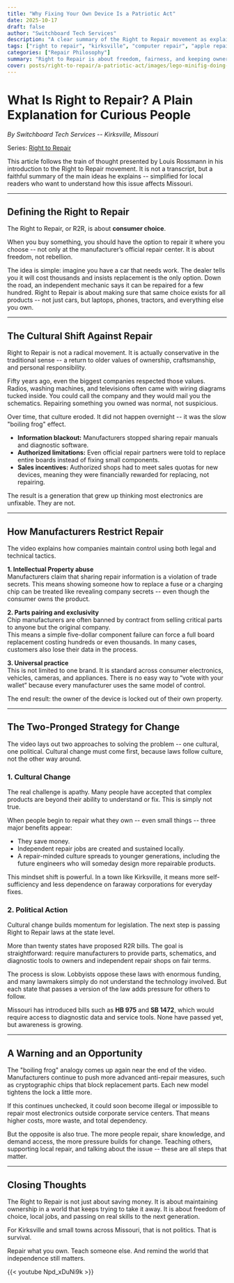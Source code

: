 ```yaml
---
title: "Why Fixing Your Own Device Is a Patriotic Act"
date: 2025-10-17
draft: false
author: "Switchboard Tech Services"
description: "A clear summary of the Right to Repair movement as explained by Louis Rossmann. What it means, why it matters, and how it affects Kirksville and the rest of Missouri."
tags: ["right to repair", "kirksville", "computer repair", "apple repair laws missouri", "electronics repair"]
categories: ["Repair Philosophy"]
summary: "Right to Repair is about freedom, fairness, and keeping ownership real. Here is the simple explanation and why it matters to Missouri residents."
cover: posts/right-to-repair/a-patriotic-act/images/lego-minifig-doing-his-right-to-repair.jpg
---
```


# What Is Right to Repair? A Plain Explanation for Curious People

_By Switchboard Tech Services -- Kirksville, Missouri_

Series: [Right to Repair](posts/right-to-repair/)

This article follows the train of thought presented by Louis Rossmann in his introduction to the Right to Repair movement. It is not a transcript, but a faithful summary of the main ideas he explains -- simplified for local readers who want to understand how this issue affects Missouri.

---

## Defining the Right to Repair

The Right to Repair, or R2R, is about **consumer choice**.  

When you buy something, you should have the option to repair it where you choose -- not only at the manufacturer’s official repair center. It is about freedom, not rebellion.

The idea is simple: imagine you have a car that needs work. The dealer tells you it will cost thousands and insists replacement is the only option. Down the road, an independent mechanic says it can be repaired for a few hundred. Right to Repair is about making sure that same choice exists for all products -- not just cars, but laptops, phones, tractors, and everything else you own.

---

## The Cultural Shift Against Repair

Right to Repair is not a radical movement. It is actually conservative in the traditional sense -- a return to older values of ownership, craftsmanship, and personal responsibility.

Fifty years ago, even the biggest companies respected those values. Radios, washing machines, and televisions often came with wiring diagrams tucked inside. You could call the company and they would mail you the schematics. Repairing something you owned was normal, not suspicious.

Over time, that culture eroded. It did not happen overnight -- it was the slow "boiling frog" effect.

* **Information blackout:** Manufacturers stopped sharing repair manuals and diagnostic software.  
* **Authorized limitations:** Even official repair partners were told to replace entire boards instead of fixing small components.  
* **Sales incentives:** Authorized shops had to meet sales quotas for new devices, meaning they were financially rewarded for replacing, not repairing.

The result is a generation that grew up thinking most electronics are unfixable. They are not.

---

## How Manufacturers Restrict Repair

The video explains how companies maintain control using both legal and technical tactics.

**1. Intellectual Property abuse**  
Manufacturers claim that sharing repair information is a violation of trade secrets. This means showing someone how to replace a fuse or a charging chip can be treated like revealing company secrets -- even though the consumer owns the product.

**2. Parts pairing and exclusivity**  
Chip manufacturers are often banned by contract from selling critical parts to anyone but the original company.  
This means a simple five-dollar component failure can force a full board replacement costing hundreds or even thousands. In many cases, customers also lose their data in the process.

**3. Universal practice**  
This is not limited to one brand. It is standard across consumer electronics, vehicles, cameras, and appliances. There is no easy way to “vote with your wallet” because every manufacturer uses the same model of control.

The end result: the owner of the device is locked out of their own property.

---

## The Two-Pronged Strategy for Change

The video lays out two approaches to solving the problem -- one cultural, one political. Cultural change must come first, because laws follow culture, not the other way around.

### 1. Cultural Change

The real challenge is apathy. Many people have accepted that complex products are beyond their ability to understand or fix. This is simply not true.

When people begin to repair what they own -- even small things -- three major benefits appear:

* They save money.  
* Independent repair jobs are created and sustained locally.  
* A repair-minded culture spreads to younger generations, including the future engineers who will someday design more repairable products.

This mindset shift is powerful. In a town like Kirksville, it means more self-sufficiency and less dependence on faraway corporations for everyday fixes.

### 2. Political Action

Cultural change builds momentum for legislation. The next step is passing Right to Repair laws at the state level.

More than twenty states have proposed R2R bills. The goal is straightforward: require manufacturers to provide parts, schematics, and diagnostic tools to owners and independent repair shops on fair terms.

The process is slow. Lobbyists oppose these laws with enormous funding, and many lawmakers simply do not understand the technology involved. But each state that passes a version of the law adds pressure for others to follow.

Missouri has introduced bills such as **HB 975** and **SB 1472**, which would require access to diagnostic data and service tools. None have passed yet, but awareness is growing.

---

## A Warning and an Opportunity

The "boiling frog" analogy comes up again near the end of the video. Manufacturers continue to push more advanced anti-repair measures, such as cryptographic chips that block replacement parts. Each new model tightens the lock a little more.

If this continues unchecked, it could soon become illegal or impossible to repair most electronics outside corporate service centers. That means higher costs, more waste, and total dependency.

But the opposite is also true. The more people repair, share knowledge, and demand access, the more pressure builds for change. Teaching others, supporting local repair, and talking about the issue -- these are all steps that matter.

---

## Closing Thoughts

The Right to Repair is not just about saving money. It is about maintaining ownership in a world that keeps trying to take it away. It is about freedom of choice, local jobs, and passing on real skills to the next generation.

For Kirksville and small towns across Missouri, that is not politics. That is survival.

Repair what you own. Teach someone else. And remind the world that independence still matters.

{{< youtube Npd_xDuNi9k >}}
